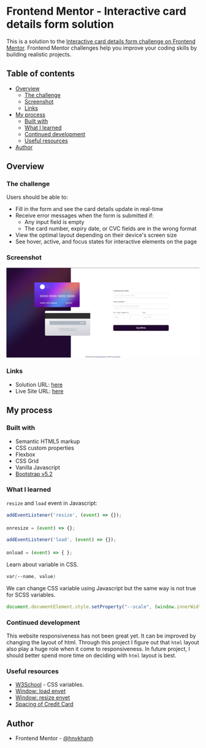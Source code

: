 # Frontend Mentor - Interactive card details form solution

This is a solution to the [Interactive card details form challenge on Frontend Mentor](https://www.frontendmentor.io/challenges/interactive-card-details-form-XpS8cKZDWw). Frontend Mentor challenges help you improve your coding skills by building realistic projects. 

## Table of contents

- [Overview](#overview)
  - [The challenge](#the-challenge)
  - [Screenshot](#screenshot)
  - [Links](#links)
- [My process](#my-process)
  - [Built with](#built-with)
  - [What I learned](#what-i-learned)
  - [Continued development](#continued-development)
  - [Useful resources](#useful-resources)
- [Author](#author)

## Overview

### The challenge

Users should be able to:

- Fill in the form and see the card details update in real-time
- Receive error messages when the form is submitted if:
  - Any input field is empty
  - The card number, expiry date, or CVC fields are in the wrong format
- View the optimal layout depending on their device's screen size
- See hover, active, and focus states for interactive elements on the page

### Screenshot

![](./screenshot-destop.jpg)

### Links

- Solution URL: [here](https://www.frontendmentor.io/solutions/interactive-card-details-bootstrap-v52-scss-NOQJWBHZXM)
- Live Site URL: [here](https://hnvkhanh.github.io/interactive-card-details-form-main/)

## My process

### Built with

- Semantic HTML5 markup
- CSS custom properties
- Flexbox
- CSS Grid
- Vanilla Javascript
- [Bootstrap v5.2](https://getbootstrap.com/docs/5.2/getting-started/introduction/)


### What I learned

`resize` and `load` event in Javascript:

```js
addEventListener('resize', (event) => {});

onresize = (event) => {};
```

```js
addEventListener('load', (event) => {});

onload = (event) => { };

```
Learn about variable in CSS.
```css
var(--name, value)
```
We can change CSS variable using Javascript but the same way is not true for SCSS variables.
```js
document.documentElement.style.setProperty("--scale", (window.innerWidth/1536));
```

### Continued development

This website responsiveness has not been great yet. It can be improved by changing the layout of html. Through this project I figure out that `html` layout also play a huge role when it come to responsiveness. In future project, I should better spend more time on deciding with `html` layout is best.

### Useful resources

- [W3School](https://www.w3schools.com/css/css3_variables.asp) - CSS variables.
- [Window: load envet](https://developer.mozilla.org/en-US/docs/Web/API/Window/load_event)
- [Window: resize envet](https://developer.mozilla.org/en-US/docs/Web/API/Window/resize_event) 
- [Spacing of Credit Card](https://w3programmings.com/how-to-add-letter-spacing-after-every-4-digits-of-credit-card-in-html-using-javascript/)


## Author

- Frontend Mentor - [@hnvkhanh](https://www.frontendmentor.io/profile/hnvkhanh)

